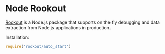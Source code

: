 # Node Rookout

[Rookout](https://rookout.github.io/tutorials/node/) is a Node.js package that supports
on the fly debugging and data extraction from Node.js applications
in production.

Installation:

```javascript
require('rookout/auto_start')
```